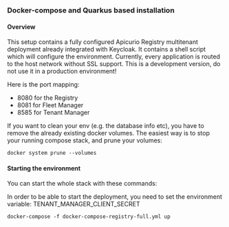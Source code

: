 ### Docker-compose and Quarkus based installation

#### Overview

This setup contains a fully configured Apicurio Registry multitenant deployment already integrated with Keycloak. It contains a shell script which will configure the environment. Currently, every application is routed to the host network without SSL support. This is a development version, do not use it in a production environment!

Here is the port mapping:
- 8080 for the Registry
- 8081 for Fleet Manager
- 8585 for Tenant Manager

If you want to clean your env (e.g. the database info etc), you have to remove the already existing docker volumes. The easiest way is to stop your running compose stack, and prune your volumes:

```
docker system prune --volumes
```

#### Starting the environment

You can start the whole stack with these commands:

In order to be able to start the deployment, you need to set the environment variable: TENANT_MANAGER_CLIENT_SECRET

```
docker-compose -f docker-compose-registry-full.yml up
```